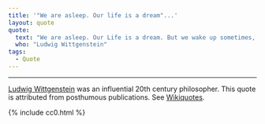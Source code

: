 ```yaml
---
title: '"We are asleep. Our life is a dream"...'
layout: quote
quote:
  text: "We are asleep. Our Life is a dream. But we wake up sometimes, just enough to know that we are dreaming."
  who: "Ludwig Wittgenstein"
tags:
  - Quote
---
```


---

[Ludwig Wittgenstein](https://en.wikipedia.org/wiki/Ludwig_Wittgenstein) was an influential 20th century philosopher. This quote is attributed from posthumous publications. See [Wikiquotes](https://en.wikiquote.org/wiki/Ludwig_Wittgenstein).

{% include cc0.html %}